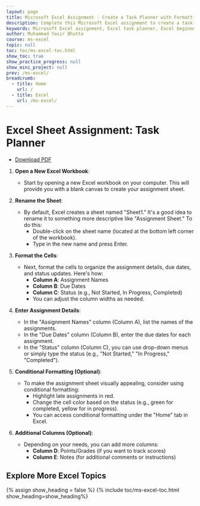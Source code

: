 ```yaml
---
layout: page
title: Microsoft Excel Assignment - Create a Task Planner with Formatting and Conditional Formatting  
description: Complete this Microsoft Excel assignment to create a task planner. Learn to format cells, rename sheets, organize assignments, apply conditional formatting, and track progress. Perfect for beginners to enhance their Excel skills.  
keywords: Microsoft Excel assignment, Excel task planner, Excel beginner assignment, Excel conditional formatting, Excel cell formatting, Excel sheet renaming, Excel progress tracking, Excel tutorial for beginners, Excel practice assignment, Excel task management
author: Muhammad Yasir Bhutta
course: ms-excel
topic: null
toc: toc/ms-excel-toc.html
show_toc: true
show_practice_progress: null
show_mini_project: null
prev: /ms-excel/
breadcrumb:
  - title: Home
    url: /
  - title: Excel
    url: /ms-excel/
---
```


# Excel Sheet Assignment: Task Planner

- [Download PDF](assign5.pdf)  

1. **Open a New Excel Workbook**:
   - Start by opening a new Excel workbook on your computer. This will provide you with a blank canvas to create your assignment sheet.

2. **Rename the Sheet**:
   - By default, Excel creates a sheet named "Sheet1." It's a good idea to rename it to something more descriptive like "Assignment Sheet." To do this:
     - Double-click on the sheet name (located at the bottom left corner of the workbook).
     - Type in the new name and press Enter.

3. **Format the Cells**:
   - Next, format the cells to organize the assignment details, due dates, and status updates. Here's how:
     - **Column A**: Assignment Names
     - **Column B**: Due Dates
     - **Column C**: Status (e.g., Not Started, In Progress, Completed)
     - You can adjust the column widths as needed.

4. **Enter Assignment Details**:
   - In the "Assignment Names" column (Column A), list the names of the assignments.
   - In the "Due Dates" column (Column B), enter the due dates for each assignment.
   - In the "Status" column (Column C), you can use drop-down menus or simply type the status (e.g., "Not Started," "In Progress," "Completed").

5. **Conditional Formatting (Optional)**:
   - To make the assignment sheet visually appealing, consider using conditional formatting:
     - Highlight late assignments in red.
     - Change the cell color based on the status (e.g., green for completed, yellow for in progress).
     - You can access conditional formatting under the "Home" tab in Excel.

6. **Additional Columns (Optional)**:
   - Depending on your needs, you can add more columns:
     - **Column D**: Points/Grades (if you want to track scores)
     - **Column E**: Notes (for additional comments or instructions)

## Explore More Excel Topics

{% assign show_heading = false %}
{% include toc/ms-excel-toc.html show_heading=show_heading%}

<script async src="https://pagead2.googlesyndication.com/pagead/js/adsbygoogle.js?client=ca-pub-1602443888929206"
     crossorigin="anonymous"></script>
<ins class="adsbygoogle"
     style="display:block"
     data-ad-format="autorelaxed"
     data-ad-client="ca-pub-1602443888929206"
     data-ad-slot="7879511511"></ins>
<script>
     (adsbygoogle = window.adsbygoogle || []).push({});
</script>